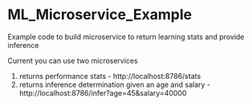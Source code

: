 # ML_Microservice_Example
Example code to build microservice to return learning stats and provide inference

Current you can use two microservices
1) returns performance stats - http://localhost:8786/stats
2) returns inference determination given an age and salary - http://localhost:8786/infer?age=45&salary=40000
